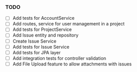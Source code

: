 ### TODO

- [ ] Add tests for AccountService
- [ ] Add routes, service for user management in a project
- [ ] Add tests for ProjectService
- [ ] Add Issue entity and repository
- [ ] Create Issue Service
- [ ] Add tests for Issue Service
- [ ] Add tests for JPA layer
- [ ] Add integration tests for controller validation
- [ ] Add File Upload feature to allow attachments with issues